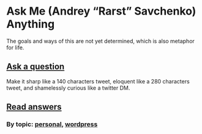# Ask Me (Andrey “Rarst” Savchenko) Anything

The goals and ways of this are not yet determined, which is also metaphor for life.

## [Ask a question](https://github.com/Rarst/AMA/issues/new)

Make it sharp like a 140 characters tweet, eloquent like a 280 characters tweet, and shamelessly curious like a twitter DM.

## [Read answers](https://github.com/Rarst/AMA/issues?q=is%3Aissue+is%3Aclosed)

### By topic: [personal](https://github.com/Rarst/AMA/issues?utf8=✓&q=label%3Apersonal%20), [wordpress](https://github.com/Rarst/AMA/issues?utf8=✓&q=label%3Awordpress%20)
